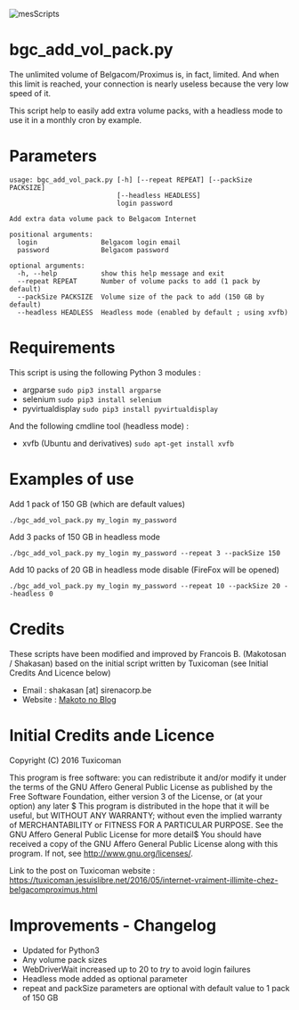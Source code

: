 
![mesScripts](https://sirenacorp.be/wp-content/uploads/2016/01/logo-1.png)

bgc_add_vol_pack.py
===

The unlimited volume of Belgacom/Proximus is, in fact, limited. And when this limit is reached, your connection is nearly useless because the very low speed of it.

This script help to easily add extra volume packs, with a headless mode to use it in a monthly cron by example.

Parameters
===

```
usage: bgc_add_vol_pack.py [-h] [--repeat REPEAT] [--packSize PACKSIZE]
                           [--headless HEADLESS]
                           login password

Add extra data volume pack to Belgacom Internet

positional arguments:
  login                Belgacom login email
  password             Belgacom password

optional arguments:
  -h, --help           show this help message and exit
  --repeat REPEAT      Number of volume packs to add (1 pack by default)
  --packSize PACKSIZE  Volume size of the pack to add (150 GB by default)
  --headless HEADLESS  Headless mode (enabled by default ; using xvfb)
```
Requirements
===

This script is using the following Python 3 modules :

* argparse
```sudo pip3 install argparse```
* selenium
```sudo pip3 install selenium```
* pyvirtualdisplay 
```sudo pip3 install pyvirtualdisplay```

And the following cmdline tool (headless mode) : 

* xvfb (Ubuntu and derivatives)
```sudo apt-get install xvfb```

Examples of use
===

Add 1 pack of 150 GB (which are default values)
```
./bgc_add_vol_pack.py my_login my_password
```

Add 3 packs of 150 GB in headless mode
```
./bgc_add_vol_pack.py my_login my_password --repeat 3 --packSize 150
```

Add 10 packs of 20 GB in headless mode disable (FireFox will be opened)
```
./bgc_add_vol_pack.py my_login my_password --repeat 10 --packSize 20 --headless 0
```

Credits
===

These scripts have been modified and improved by Francois B. (Makotosan / Shakasan) based on the initial script written by Tuxicoman (see Initial Credits And Licence below)

* Email : shakasan [at] sirenacorp.be
* Website : [Makoto no Blog](https://sirenacorp.be/)

Initial Credits ande Licence
===

Copyright (C) 2016   Tuxicoman

This program is free software: you can redistribute it and/or modify it under the terms of the GNU Affero General Public License as published by the Free Software Foundation, either version 3 of the License, or (at your option) any later $
This program is distributed in the hope that it will be useful, but WITHOUT ANY WARRANTY; without even the implied warranty of MERCHANTABILITY or FITNESS FOR A PARTICULAR PURPOSE.  See the GNU Affero General Public License for more detail$
You should have received a copy of the GNU Affero General Public License along with this program.  If not, see <http://www.gnu.org/licenses/>.

Link to the post on Tuxicoman website : https://tuxicoman.jesuislibre.net/2016/05/internet-vraiment-illimite-chez-belgacomproximus.html

Improvements - Changelog
===

* Updated for Python3
* Any volume pack sizes
* WebDriverWait increased up to 20 to *try* to avoid login failures
* Headless mode added as optional parameter
* repeat and packSize parameters are optional with default value to 1 pack of 150 GB
